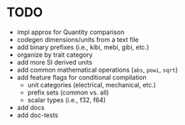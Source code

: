 # TODO

- impl approx for Quantity comparison
- codegen dimensions/units from a text file
- add binary prefixes (i.e., kibi, mebi, gibi, etc.)
- organize by trait category
- add more SI derived units
- add common mathematical operations (`abs`, `powi`, `sqrt`)
- add feature flags for conditional compilation
  - unit categories (electrical, mechanical, etc.)
  - prefix sets (common vs. all)
  - scalar types (i.e., f32, f64)
- add docs
- add doc-tests
